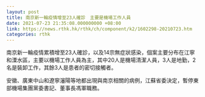 ```yaml
---
layout: post
title: 南京新一輪疫情增至23人確診　主要是機場工作人員
date: 2021-07-23 21:35:08.000000000 +08:00
link: https://news.rthk.hk/rthk/ch/component/k2/1602298-20210723.htm
categories: rthk
---
```


南京新一輪疫情累積增至23人確診，以及14宗無症狀感染，個案主要分布在江寧和溧水區，主要以機場工作人員為主，其中20人是機場清潔人員，3人是地勤，2名是裝卸工作，其餘3人是患者的密切接觸者。

安徽、廣東中山和遼寧瀋陽等地都出現與南京相關的病例，江蘇省委決定，暫停東部機場集團黨委書記、董事長馮軍職務。
